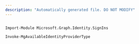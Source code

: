 ```yaml
---
description: "Automatically generated file. DO NOT MODIFY"
---
```


```powershellv1

Import-Module Microsoft.Graph.Identity.SignIns

Invoke-MgAvailableIdentityProviderType

```